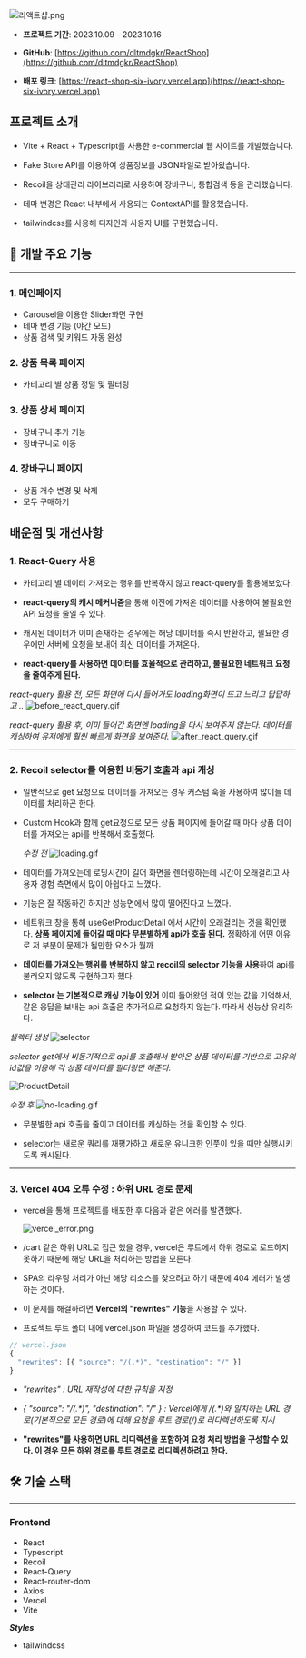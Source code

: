 ![리액트샵.png](/images/리액트샵/리액트샵.png)

- **프로젝트 기간**: 2023.10.09 - 2023.10.16

- **GitHub**: [https://github.com/dltmdgkr/ReactShop](https://github.com/dltmdgkr/ReactShop)

- **배포 링크**: [https://react-shop-six-ivory.vercel.app](https://react-shop-six-ivory.vercel.app)

## **프로젝트 소개**

- Vite + React + Typescript를 사용한 e-commercial 웹 사이트를 개발했습니다.

- Fake Store API를 이용하여 상품정보를 JSON파일로 받아왔습니다.

- Recoil을 상태관리 라이브러리로 사용하여 장바구니, 통합검색 등을 관리했습니다.

- 테마 변경은 React 내부에서 사용되는 ContextAPI를 활용했습니다.

- tailwindcss를 사용해 디자인과 사용자 UI를 구현했습니다.

## 🔗 개발 주요 기능

---

### 1. 메인페이지

- Carousel을 이용한 Slider화면 구현
- 테마 변경 기능 (야간 모드)
- 상품 검색 및 키워드 자동 완성

### 2. 상품 목록 페이지

- 카테고리 별 상품 정렬 및 필터링

### 3. 상품 상세 페이지

- 장바구니 추가 기능
- 장바구니로 이동

### 4. 장바구니 페이지

- 상품 개수 변경 및 삭제
- 모두 구매하기

## 배운점 및 개선사항

### 1. React-Query 사용

- 카테고리 별 데이터 가져오는 행위를 반복하지 않고 react-query를 활용해보았다.

- **react-query의 캐시 메커니즘**을 통해 이전에 가져온 데이터를 사용하여 불필요한 API 요청을 줄일 수 있다.

- 캐시된 데이터가 이미 존재하는 경우에는 해당 데이터를 즉시 반환하고, 필요한 경우에만 서버에 요청을 보내어 최신 데이터를 가져온다.

- **react-query를 사용하면 데이터를 효율적으로 관리하고, 불필요한 네트워크 요청을 줄여주게 된다.**

_react-query 활용 전, 모든 화면에 다시 들어가도 loading화면이 뜨고 느리고 답답하고 .._
![before_react_query.gif](/images/리액트샵/before_react_query.gif)

_react-query 활용 후, 이미 들어간 화면엔 loading을 다시 보여주지 않는다. 데이터를 캐싱하여 유저에게 훨씬 빠르게 화면을 보여준다._
![after_react_query.gif](/images/리액트샵/after_react_query.gif)

---

### 2. Recoil selector를 이용한 비동기 호출과 api 캐싱

- 일반적으로 get 요청으로 데이터를 가져오는 경우 커스텀 훅을 사용하여 많이들 데이터를 처리하곤 한다.
- Custom Hook과 함께 get요청으로 모든 상품 페이지에 들어갈 때 마다 상품 데이터를 가져오는 api를 반복해서 호출했다.

  _수정 전_
  ![loading.gif](/images/리액트샵/loading.gif)

- 데이터를 가져오는데 로딩시간이 길어 화면을 렌더링하는데 시간이 오래걸리고 사용자 경험 측면에서 많이 아쉽다고 느꼈다.
- 기능은 잘 작동하긴 하지만 성능면에서 많이 떨어진다고 느꼈다.
- 네트워크 창을 통해 useGetProductDetail 에서 시간이 오래걸리는 것을 확인했다. **상품 페이지에 들어갈 때 마다 무분별하게 api가 호출 된다.** 정확하게 어떤 이유로 저 부분이 문제가 될만한 요소가 뭘까
- **데이터를 가져오는 행위를 반복하지 않고 recoil의 selector 기능을 사용**하여 api를 불러오지 않도록 구현하고자 했다.
- **selector 는 기본적으로 캐싱 기능이 있어** 이미 들어왔던 적이 있는 값을 기억해서, 같은 응답을 보내는 api 호출은 추가적으로 요청하지 않는다. 따라서 성능상 유리하다.

_셀렉터 생성_
![selector](/images/리액트샵/selector.png)

_selector get에서 비동기적으로 api를 호출해서 받아온 상품 데이터를 기반으로 고유의 id값을 이용해 각 상품 데이터를 필터링만 해준다._

![ProductDetail](/images/리액트샵/ProductDetail.png)

_수정 후_
![no-loading.gif](/images/리액트샵/no-loading.gif)

- 무분별한 api 호출을 줄이고 데이터를 캐싱하는 것을 확인할 수 있다.

- selector는 새로운 쿼리를 재평가하고 새로운 유니크한 인풋이 있을 때만 실행시키도록 캐시된다.

---

### 3. Vercel 404 오류 수정 : 하위 URL 경로 문제

- vercel을 통해 프로젝트를 배포한 후 다음과 같은 에러를 발견했다.

  ![vercel_error.png](/images/리액트샵/vercel_error.png)

- /cart 같은 하위 URL로 접근 했을 경우, vercel은 루트에서 하위 경로로 로드하지 못하기 때문에 해당 URL을 처리하는 방법을 모른다.

- SPA의 라우팅 처리가 아닌 해당 리소스를 찾으려고 하기 때문에 404 에러가 발생하는 것이다.

- 이 문제를 해결하려면 **Vercel의 "rewrites" 기능**을 사용할 수 있다.

- 프로젝트 루트 폴더 내에 vercel.json 파일을 생성하여 코드를 추가했다.

```javascript
// vercel.json
{
  "rewrites": [{ "source": "/(.*)", "destination": "/" }]
}
```

- _"rewrites" : URL 재작성에 대한 규칙을 지정_
- _{ "source": "/(.\*)", "destination": "/" } : Vercel에게 /(.\*)와 일치하는 URL 경로(기본적으로 모든 경로)에 대해 요청을 루트 경로(/)로 리디렉션하도록 지시_

- **"rewrites"를 사용하면 URL 리디렉션을 포함하여 요청 처리 방법을 구성할 수 있다. 이 경우 모든 하위 경로를 루트 경로로 리디렉션하려고 한다.**

## 🛠 기술 스택

---

### Frontend

- React
- Typescript
- Recoil
- React-Query
- React-router-dom
- Axios
- Vercel
- Vite

**_Styles_**

- tailwindcss
